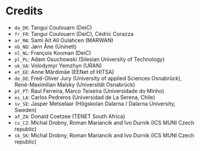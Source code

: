 # Credits

* `da_DK`: Tangui Coulouarn (DeiC)
* `fr_FR`: Tangui Coulouarn (DeiC), Cédric Corazza
* `ar_MA`: Sami Ait Ali Oulahcen (MARWAN)
* `nb_NO`: Jørn Åne (Uninett)
* `nl_NL`: François Kooman (DeiC)
* `pl_PL`: Adam Osuchowski (Silesian University of Technology)
* `uk_UA`: Volodymyr Yemzhyn (URAN)
* `et_EE`: Anne Märdimäe (EENet of HITSA)
* `de_DE`: Fred-Oliver Jury (University of applied Sciences Osnabrück), René-Maximilian Malsky (Universität Osnabrück)
* `pt_PT`: Raul Ferreira, Marco Teixeira (Universidade do Minho)
* `es_LA`: Carlos Pedreros (Universidad de La Serena, Chile)
* `sv_SE`: Jasper Metselaar (Högskolan Dalarna / Dalarna University, Sweden)
* `af_ZA`: Donald Coetzee (TENET South Africa)
* `cs_CZ`: Michal Drobny, Roman Mariancik and Ivo Durnik (ICS MUNI Czech republic)
* `sk_SK`: Michal Drobny, Roman Mariancik and Ivo Durnik (ICS MUNI Czech republic)
